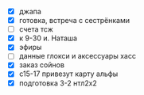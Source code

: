 - [x] джапа
- [x] готовка, встреча с сестрёнками
- [ ] счета тсж
- [x] к 9-30 и. Наташа
- [x] эфиры
- [ ] данные глокси и аксессуары хасс
- [x] заказ сойнов
- [x] с15-17 привезут карту альфы
- [x] подготовка 3-2 нтл2х2